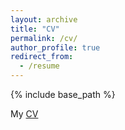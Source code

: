 ```yaml
---
layout: archive
title: "CV"
permalink: /cv/
author_profile: true
redirect_from:
  - /resume
---
```


{% include base_path %}


My [CV](https://hardiman-mostow.github.io/files/CV_June_2023.pdf)


